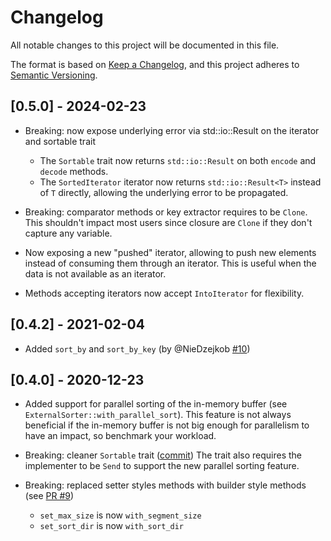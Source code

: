 # Changelog

All notable changes to this project will be documented in this file.

The format is based on [Keep a Changelog](https://keepachangelog.com/en/1.0.0/),
and this project adheres to [Semantic Versioning](https://semver.org/spec/v2.0.0.html).

## [0.5.0] - 2024-02-23

- Breaking: now expose underlying error via std::io::Result on the iterator and sortable trait
  - The `Sortable` trait now returns `std::io::Result` on both `encode` and `decode` methods.
  - The `SortedIterator` iterator now returns `std::io::Result<T>` instead of `T` directly, allowing
    the underlying error to be propagated.

- Breaking: comparator methods or key extractor requires to be `Clone`. This
  shouldn't impact most users since closure are `Clone` if they don't capture any
  variable.

- Now exposing a new "pushed" iterator, allowing to push new elements instead of
  consuming them through an iterator. This is useful when the data is not
  available as an iterator.

- Methods accepting iterators now accept `IntoIterator` for flexibility.

## [0.4.2] - 2021-02-04

- Added `sort_by` and `sort_by_key` (by @NieDzejkob [#10](https://github.com/appaquet/extsort-rs/pull/10))

## [0.4.0] - 2020-12-23

- Added support for parallel sorting of the in-memory buffer (see `ExternalSorter::with_parallel_sort`).
  This feature is not always beneficial if the in-memory buffer is not big enough for parallelism to
  have an impact, so benchmark your workload.

- Breaking: cleaner `Sortable` trait ([commit](https://github.com/appaquet/extsort-rs/commit/6ab89a2c1a981c5715235c293d9a1122f22bd2dc))
  The trait also requires the implementer to be `Send` to support the new parallel sorting feature.

- Breaking: replaced setter styles methods with builder style methods (see [PR #9](https://github.com/appaquet/extsort-rs/pull/9))
  - `set_max_size` is now `with_segment_size`
  - `set_sort_dir` is now `with_sort_dir`
